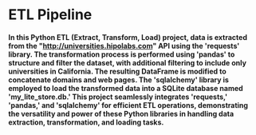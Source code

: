 # ETL Pipeline
#### In this Python ETL (Extract, Transform, Load) project, data is extracted from the "http://universities.hipolabs.com" API using the 'requests' library. The transformation process is performed using 'pandas' to structure and filter the dataset, with additional filtering to include only universities in California. The resulting DataFrame is modified to concatenate domains and web pages. The 'sqlalchemy' library is employed to load the transformed data into a SQLite database named 'my_lite_store.db.' This project seamlessly integrates 'requests,' 'pandas,' and 'sqlalchemy' for efficient ETL operations, demonstrating the versatility and power of these Python libraries in handling data extraction, transformation, and loading tasks.
